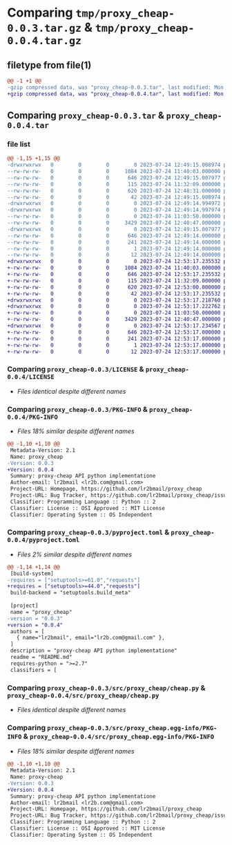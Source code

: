 # Comparing `tmp/proxy_cheap-0.0.3.tar.gz` & `tmp/proxy_cheap-0.0.4.tar.gz`

## filetype from file(1)

```diff
@@ -1 +1 @@
-gzip compressed data, was "proxy_cheap-0.0.3.tar", last modified: Mon Jul 24 12:49:15 2023, max compression
+gzip compressed data, was "proxy_cheap-0.0.4.tar", last modified: Mon Jul 24 12:53:17 2023, max compression
```

## Comparing `proxy_cheap-0.0.3.tar` & `proxy_cheap-0.0.4.tar`

### file list

```diff
@@ -1,15 +1,15 @@
-drwxrwxrwx   0        0        0        0 2023-07-24 12:49:15.008974 proxy_cheap-0.0.3/
--rw-rw-rw-   0        0        0     1084 2023-07-24 11:40:03.000000 proxy_cheap-0.0.3/LICENSE
--rw-rw-rw-   0        0        0      646 2023-07-24 12:49:15.007977 proxy_cheap-0.0.3/PKG-INFO
--rw-rw-rw-   0        0        0      115 2023-07-24 11:32:09.000000 proxy_cheap-0.0.3/README.md
--rw-rw-rw-   0        0        0      620 2023-07-24 12:48:31.000000 proxy_cheap-0.0.3/pyproject.toml
--rw-rw-rw-   0        0        0       42 2023-07-24 12:49:15.008974 proxy_cheap-0.0.3/setup.cfg
-drwxrwxrwx   0        0        0        0 2023-07-24 12:49:14.994972 proxy_cheap-0.0.3/src/
-drwxrwxrwx   0        0        0        0 2023-07-24 12:49:14.997974 proxy_cheap-0.0.3/src/proxy_cheap/
--rw-rw-rw-   0        0        0        0 2023-07-24 11:03:50.000000 proxy_cheap-0.0.3/src/proxy_cheap/__init__.py
--rw-rw-rw-   0        0        0     3429 2023-07-24 12:40:47.000000 proxy_cheap-0.0.3/src/proxy_cheap/cheap.py
-drwxrwxrwx   0        0        0        0 2023-07-24 12:49:15.007977 proxy_cheap-0.0.3/src/proxy_cheap.egg-info/
--rw-rw-rw-   0        0        0      646 2023-07-24 12:49:14.000000 proxy_cheap-0.0.3/src/proxy_cheap.egg-info/PKG-INFO
--rw-rw-rw-   0        0        0      241 2023-07-24 12:49:14.000000 proxy_cheap-0.0.3/src/proxy_cheap.egg-info/SOURCES.txt
--rw-rw-rw-   0        0        0        1 2023-07-24 12:49:14.000000 proxy_cheap-0.0.3/src/proxy_cheap.egg-info/dependency_links.txt
--rw-rw-rw-   0        0        0       12 2023-07-24 12:49:14.000000 proxy_cheap-0.0.3/src/proxy_cheap.egg-info/top_level.txt
+drwxrwxrwx   0        0        0        0 2023-07-24 12:53:17.235532 proxy_cheap-0.0.4/
+-rw-rw-rw-   0        0        0     1084 2023-07-24 11:40:03.000000 proxy_cheap-0.0.4/LICENSE
+-rw-rw-rw-   0        0        0      646 2023-07-24 12:53:17.235532 proxy_cheap-0.0.4/PKG-INFO
+-rw-rw-rw-   0        0        0      115 2023-07-24 11:32:09.000000 proxy_cheap-0.0.4/README.md
+-rw-rw-rw-   0        0        0      620 2023-07-24 12:53:00.000000 proxy_cheap-0.0.4/pyproject.toml
+-rw-rw-rw-   0        0        0       42 2023-07-24 12:53:17.235532 proxy_cheap-0.0.4/setup.cfg
+drwxrwxrwx   0        0        0        0 2023-07-24 12:53:17.218760 proxy_cheap-0.0.4/src/
+drwxrwxrwx   0        0        0        0 2023-07-24 12:53:17.222762 proxy_cheap-0.0.4/src/proxy_cheap/
+-rw-rw-rw-   0        0        0        0 2023-07-24 11:03:50.000000 proxy_cheap-0.0.4/src/proxy_cheap/__init__.py
+-rw-rw-rw-   0        0        0     3429 2023-07-24 12:40:47.000000 proxy_cheap-0.0.4/src/proxy_cheap/cheap.py
+drwxrwxrwx   0        0        0        0 2023-07-24 12:53:17.234567 proxy_cheap-0.0.4/src/proxy_cheap.egg-info/
+-rw-rw-rw-   0        0        0      646 2023-07-24 12:53:17.000000 proxy_cheap-0.0.4/src/proxy_cheap.egg-info/PKG-INFO
+-rw-rw-rw-   0        0        0      241 2023-07-24 12:53:17.000000 proxy_cheap-0.0.4/src/proxy_cheap.egg-info/SOURCES.txt
+-rw-rw-rw-   0        0        0        1 2023-07-24 12:53:17.000000 proxy_cheap-0.0.4/src/proxy_cheap.egg-info/dependency_links.txt
+-rw-rw-rw-   0        0        0       12 2023-07-24 12:53:17.000000 proxy_cheap-0.0.4/src/proxy_cheap.egg-info/top_level.txt
```

### Comparing `proxy_cheap-0.0.3/LICENSE` & `proxy_cheap-0.0.4/LICENSE`

 * *Files identical despite different names*

### Comparing `proxy_cheap-0.0.3/PKG-INFO` & `proxy_cheap-0.0.4/PKG-INFO`

 * *Files 18% similar despite different names*

```diff
@@ -1,10 +1,10 @@
 Metadata-Version: 2.1
 Name: proxy_cheap
-Version: 0.0.3
+Version: 0.0.4
 Summary: proxy-cheap API python implementatione
 Author-email: lr2bmail <lr2b.com@gmail.com>
 Project-URL: Homepage, https://github.com/lr2bmail/proxy_cheap
 Project-URL: Bug Tracker, https://github.com/lr2bmail/proxy_cheap/issues
 Classifier: Programming Language :: Python :: 2
 Classifier: License :: OSI Approved :: MIT License
 Classifier: Operating System :: OS Independent
```

### Comparing `proxy_cheap-0.0.3/pyproject.toml` & `proxy_cheap-0.0.4/pyproject.toml`

 * *Files 2% similar despite different names*

```diff
@@ -1,14 +1,14 @@
 [build-system]
-requires = ["setuptools>=61.0","requests"]
+requires = ["setuptools>=44.0","requests"]
 build-backend = "setuptools.build_meta"
 
 [project]
 name = "proxy_cheap"
-version = "0.0.3"
+version = "0.0.4"
 authors = [
   { name="lr2bmail", email="lr2b.com@gmail.com" },
 ]
 description = "proxy-cheap API python implementatione"
 readme = "README.md"
 requires-python = ">=2.7"
 classifiers = [
```

### Comparing `proxy_cheap-0.0.3/src/proxy_cheap/cheap.py` & `proxy_cheap-0.0.4/src/proxy_cheap/cheap.py`

 * *Files identical despite different names*

### Comparing `proxy_cheap-0.0.3/src/proxy_cheap.egg-info/PKG-INFO` & `proxy_cheap-0.0.4/src/proxy_cheap.egg-info/PKG-INFO`

 * *Files 18% similar despite different names*

```diff
@@ -1,10 +1,10 @@
 Metadata-Version: 2.1
 Name: proxy-cheap
-Version: 0.0.3
+Version: 0.0.4
 Summary: proxy-cheap API python implementatione
 Author-email: lr2bmail <lr2b.com@gmail.com>
 Project-URL: Homepage, https://github.com/lr2bmail/proxy_cheap
 Project-URL: Bug Tracker, https://github.com/lr2bmail/proxy_cheap/issues
 Classifier: Programming Language :: Python :: 2
 Classifier: License :: OSI Approved :: MIT License
 Classifier: Operating System :: OS Independent
```

